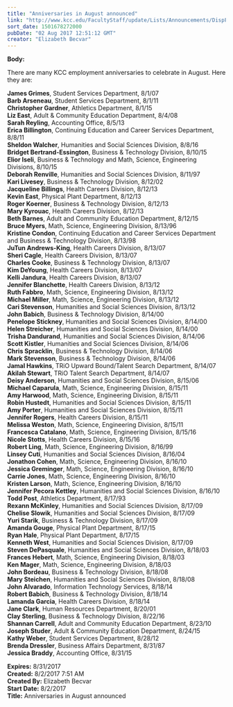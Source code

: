 ```yaml
---
title: "Anniversaries in August announced"
link: "http://www.kcc.edu/FacultyStaff/update/Lists/Announcements/DispForm.aspx?ID=2478"
sort_date: 1501678272000
pubDate: "02 Aug 2017 12:51:12 GMT"
creator: "Elizabeth Becvar"
---
```


<div><b>Body:</b> <div class="ExternalClassD1B362E325224D68B6424E39AA4A3565"><p>​There are many KCC employment anniversaries to celebrate in August. Here they are:</p>
<p><strong>James Grimes</strong>, Student Services Department, 8/1/07<br /><strong>Barb Arseneau</strong>, Student Services Department, 8/1/11<br /><strong>Christopher Gardner</strong>, Athletics Department, 8/1/15<br /><strong>Liz East</strong>, Adult &amp; Community Education Department, 8/4/08<br /><strong>Sarah Reyling</strong>, Accounting Office, 8/5/13<br /><strong>Erica Billington</strong>, Continuing Education and Career Services Department, 8/8/11<br /><strong>Sheldon Walcher</strong>, Humanities and Social Sciences Division, 8/8/16<br /><strong>Bridget Bertrand-Essington</strong>, Business &amp; Technology Division, 8/10/15<br /><strong>Elior Iseli</strong>, Business &amp; Technology and Math, Science, Engineering Divisions, 8/10/15<br /><strong>Deborah Renville</strong>, Humanities and Social Sciences Division, 8/11/97<br /><strong>Kari Livesey</strong>, Business &amp; Technology Division, 8/12/02<br /><strong>Jacqueline Billings</strong>, Health Careers Division, 8/12/13<br /><strong>Kevin East</strong>, Physical Plant Department, 8/12/13<br /><strong>Roger Koerner</strong>, Business &amp; Technology Division, 8/12/13<br /><strong>Mary Kyrouac</strong>, Health Careers Division, 8/12/13<br /><strong>Beth Barnes</strong>, Adult and Community Education Department, 8/12/15<br /><strong>Bruce Myers</strong>, Math, Science, Engineering Division, 8/13/96<br /><strong>Kristine Condon</strong>, Continuing Education and Career Services Department and Business &amp; Technology Division, 8/13/98<br /><strong>JuTun Andrews-King</strong>, Health Careers Division, 8/13/07<br /><strong>Sheri Cagle</strong>, Health Careers Division, 8/13/07<br /><strong>Charles Cooke</strong>, Business &amp; Technology Division, 8/13/07<br /><strong>Kim DeYoung</strong>, Health Careers Division, 8/13/07<br /><strong>Kelli Jandura</strong>, Health Careers Division, 8/13/07<br /><strong>Jennifer Blanchette</strong>, Health Careers Division, 8/13/12<br /><strong>Ruth Fabbro</strong>, Math, Science, Engineering Division, 8/13/12<br /><strong>Michael Miller</strong>, Math, Science, Engineering Division, 8/13/12<br /><strong>Cari Stevenson</strong>, Humanities and Social Sciences Division, 8/13/12 <br /><strong>John Babich</strong>, Business &amp; Technology Division, 8/14/00<br /><strong>Penelope Stickney</strong>, Humanities and Social Sciences Division, 8/14/00<br /><strong>Helen Streicher</strong>, Humanities and Social Sciences Division, 8/14/00<br /><strong>Trisha Dandurand</strong>, Humanities and Social Sciences Division, 8/14/06<br /><strong>Scott Kistler</strong>, Humanities and Social Sciences Division, 8/14/06<br /><strong>Chris Spracklin</strong>, Business &amp; Technology Division, 8/14/06<br /><strong>Mark Stevenson</strong>, Business &amp; Technology Division, 8/14/06<br /><strong>Jamal Hawkins</strong>, TRiO Upward Bound/Talent Search Department, 8/14/07<br /><strong>Akilah Stewart</strong>, TRiO Talent Search Department, 8/14/07<br /><strong>Deisy Anderson</strong>, Humanities and Social Sciences Division, 8/15/06<br /><strong>Michael Caparula</strong>, Math, Science, Engineering Division, 8/15/11<br /><strong>Amy Harwood</strong>, Math, Science, Engineering Division, 8/15/11<br /><strong>Robin Hustedt</strong>, Humanities and Social Sciences Division, 8/15/11<br /><strong>Amy Porter</strong>, Humanities and Social Sciences Division, 8/15/11<br /><strong>Jennifer Rogers</strong>, Health Careers Division, 8/15/11<br /><strong>Melissa Weston</strong>, Math, Science, Engineering Division, 8/15/11<br /><strong>Francesca Catalano</strong>, Math, Science, Engineering Division, 8/15/16<br /><strong>Nicole Stotts</strong>, Health Careers Division, 8/15/16<br /><strong>Robert Ling</strong>, Math, Science, Engineering Division, 8/16/99<br /><strong>Linsey Cuti</strong>, Humanities and Social Sciences Division, 8/16/04<br /><strong>Jonathon Cohen</strong>, Math, Science, Engineering Division, 8/16/10<br /><strong>Jessica Greminger</strong>, Math, Science, Engineering Division, 8/16/10<br /><strong>Carrie Jones</strong>, Math, Science, Engineering Division, 8/16/10<br /><strong>Kristen Larson</strong>, Math, Science, Engineering Division, 8/16/10<br /><strong>Jennifer Pecora Kettley</strong>, Humanities and Social Sciences Division, 8/16/10<br /><strong>Todd Post</strong>, Athletics Department, 8/17/93<br /><strong>Rexann McKinley</strong>, Humanities and Social Sciences Division, 8/17/09<br /><strong>Chelise Slowik</strong>, Humanities and Social Sciences Division, 8/17/09<br /><strong>Yuri Starik</strong>, Business &amp; Technology Division, 8/17/09<br /><strong>Amanda Gouge</strong>, Physical Plant Department, 8/17/15<br /><strong>Ryan Hale</strong>, Physical Plant Department, 8/17/15<br /><strong>Kenneth West</strong>, Humanities and Social Sciences Division, 8/17/09<br /><strong>Steven DePasquale</strong>, Humanities and Social Sciences Division, 8/18/03<br /><strong>Frances Hebert</strong>, Math, Science, Engineering Division, 8/18/03<br /><strong>Ken Mager</strong>, Math, Science, Engineering Division, 8/18/03<br /><strong>John Bordeau</strong>, Business &amp; Technology Division, 8/18/08<br /><strong>Mary Steichen</strong>, Humanities and Social Sciences Division, 8/18/08<br /><strong>John Alvarado</strong>, Information Technology Services, 8/18/14<br /><strong>Robert Babich</strong>, Business &amp; Technology Division, 8/18/14<br /><strong>Lamanda Garcia</strong>, Health Careers Division, 8/18/14<br /><strong>Jane Clark</strong>, Human Resources Department, 8/20/01<br /><strong>Clay Sterling</strong>, Business &amp; Technology Division, 8/22/16<br /><strong>Shannan Carrell</strong>, Adult and Community Education Department, 8/23/10<br /><strong>Joseph Studer</strong>, Adult &amp; Community Education Department, 8/24/15<br /><strong>Kathy Weber</strong>, Student Services Department, 8/28/12 <br /><strong>Brenda Dressler</strong>, Business Affairs Department, 8/31/87<br /><strong>Jessica Braddy</strong>, Accounting Office, 8/31/15<br /></p></div></div>
<div><b>Expires:</b> 8/31/2017</div>
<div><b>Created:</b> 8/2/2017 7:51 AM</div>
<div><b>Created By:</b> Elizabeth Becvar</div>
<div><b>Start Date:</b> 8/2/2017</div>
<div><b>Title:</b> Anniversaries in August announced</div>

